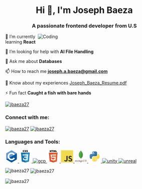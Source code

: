 <h1 align="center">Hi 👋, I'm Joseph Baeza</h1>
<h3 align="center">A passionate frontend developer from U.S</h3>
<img align="right" alt="Coding" width="400" src="https://media.tenor.com/JIS_KDKKsgYAAAAd/guaton-computadora.gif">

<p

 🌱 I’m currently learning **React**

 🤝 I’m looking for help with **AI File Handling**

 💬 Ask me about **Databases**

 📫 How to reach me **joseph.a.baeza@gmail.com**

 📄 Know about my experiences [Joseph_Baeza_Resume.pdf](Joseph_Baeza_Resume.pdf)

 ⚡ Fun fact **Caught a fish with bare hands**
</p>


<p align="left"> <a href="https://github.com/ryo-ma/github-profile-trophy"><img src="https://github-profile-trophy.vercel.app/?username=jbaeza27" alt="jbaeza27" /></a> </p>


<h3 align="left">Connect with me:</h3>
<p align="left">
<a href="https://stackoverflow.com/users/jbaeza27" target="blank"><img align="center" src="https://raw.githubusercontent.com/rahuldkjain/github-profile-readme-generator/master/src/images/icons/Social/stack-overflow.svg" alt="jbaeza27" height="30" width="40" /></a>
<a href="https://www.leetcode.com/jbaeza27" target="blank"><img align="center" src="https://raw.githubusercontent.com/rahuldkjain/github-profile-readme-generator/master/src/images/icons/Social/leet-code.svg" alt="jbaeza27" height="30" width="40" /></a>
</p>

<h3 align="left">Languages and Tools:</h3>
<p align="left"> <a href="https://www.cprogramming.com/" target="_blank" rel="noreferrer"> <img src="https://raw.githubusercontent.com/devicons/devicon/master/icons/c/c-original.svg" alt="c" width="40" height="40"/> </a> <a href="https://www.w3schools.com/css/" target="_blank" rel="noreferrer"> <img src="https://raw.githubusercontent.com/devicons/devicon/master/icons/css3/css3-original-wordmark.svg" alt="css3" width="40" height="40"/> </a> <a href="https://cloud.google.com" target="_blank" rel="noreferrer"> <img src="https://www.vectorlogo.zone/logos/google_cloud/google_cloud-icon.svg" alt="gcp" width="40" height="40"/> </a> <a href="https://www.w3.org/html/" target="_blank" rel="noreferrer"> <img src="https://raw.githubusercontent.com/devicons/devicon/master/icons/html5/html5-original-wordmark.svg" alt="html5" width="40" height="40"/> </a> <a href="https://developer.mozilla.org/en-US/docs/Web/JavaScript" target="_blank" rel="noreferrer"> <img src="https://raw.githubusercontent.com/devicons/devicon/master/icons/javascript/javascript-original.svg" alt="javascript" width="40" height="40"/> </a> <a href="https://www.mongodb.com/" target="_blank" rel="noreferrer"> <img src="https://raw.githubusercontent.com/devicons/devicon/master/icons/mongodb/mongodb-original-wordmark.svg" alt="mongodb" width="40" height="40"/> </a> <a href="https://www.python.org" target="_blank" rel="noreferrer"> <img src="https://raw.githubusercontent.com/devicons/devicon/master/icons/python/python-original.svg" alt="python" width="40" height="40"/> </a> <a href="https://unity.com/" target="_blank" rel="noreferrer"> <img src="https://www.vectorlogo.zone/logos/unity3d/unity3d-icon.svg" alt="unity" width="40" height="40"/> </a> <a href="https://unrealengine.com/" target="_blank" rel="noreferrer"> <img src="https://raw.githubusercontent.com/kenangundogan/fontisto/036b7eca71aab1bef8e6a0518f7329f13ed62f6b/icons/svg/brand/unreal-engine.svg" alt="unreal" width="40" height="40"/> </a> </p>

<p><img align="left" src="https://github-readme-stats.vercel.app/api/top-langs?username=jbaeza27&show_icons=true&locale=en&layout=compact" alt="jbaeza27" /></p>

<p>&nbsp;<img align="center" src="https://github-readme-stats.vercel.app/api?username=jbaeza27&show_icons=true&locale=en" alt="jbaeza27" /></p>

<p><img align="center" src="https://github-readme-streak-stats.herokuapp.com/?user=jbaeza27&" alt="jbaeza27" /></p>
